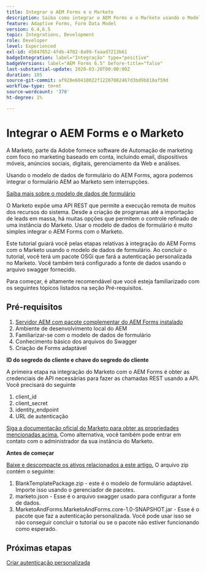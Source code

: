 ```yaml
---
title: Integrar o AEM Forms e o Marketo
description: Saiba como integrar o AEM Forms e o Marketo usando o Modelo de dados de formulário do AEM Forms.
feature: Adaptive Forms, Form Data Model
version: 6.4,6.5
topic: Integrations, Development
role: Developer
level: Experienced
exl-id: 45047852-4fdb-4702-8a99-faaad7213b61
badgeIntegration: label="Integração" type="positive"
badgeVersions: label="AEM Forms 6.5" before-title="false"
last-substantial-update: 2020-03-20T00:00:00Z
duration: 105
source-git-commit: af928e60410022f12207082467d3bd9b818af59d
workflow-type: tm+mt
source-wordcount: '370'
ht-degree: 1%

---
```


# Integrar o AEM Forms e o Marketo

A Marketo, parte da Adobe fornece software de Automação de marketing com foco no marketing baseado em conta, incluindo email, dispositivos móveis, anúncios sociais, digitais, gerenciamento da Web e análises.

Usando o modelo de dados de formulário do AEM Forms, agora podemos integrar o formulário AEM ao Marketo sem interrupções.

[Saiba mais sobre o modelo de dados de formulário](https://helpx.adobe.com/experience-manager/6-5/forms/using/data-integration.html)

O Marketo expõe uma API REST que permite a execução remota de muitos dos recursos do sistema. Desde a criação de programas até a importação de leads em massa, há muitas opções que permitem o controle refinado de uma instância do Marketo. Usar o modelo de dados de formulário é muito simples integrar o AEM Forms com o Marketo.

Este tutorial guiará você pelas etapas relativas à integração do AEM Forms com o Marketo usando o modelo de dados de formulário. Ao concluir o tutorial, você terá um pacote OSGi que fará a autenticação personalizada no Marketo. Você também terá configurado a fonte de dados usando o arquivo swagger fornecido.

Para começar, é altamente recomendável que você esteja familiarizado com os seguintes tópicos listados na seção Pré-requisitos.

## Pré-requisitos

1. [Servidor AEM com pacote complementar do AEM Forms instalado](/help/forms/adaptive-forms/installing-aem-form-on-windows-tutorial-use.md)
1. Ambiente de desenvolvimento local do AEM
1. Familiarizar-se com o modelo de dados de formulário
1. Conhecimento básico dos arquivos do Swagger
1. Criação de Forms adaptável

**ID do segredo do cliente e chave do segredo do cliente**

A primeira etapa na integração do Marketo com o AEM Forms é obter as credenciais de API necessárias para fazer as chamadas REST usando a API. Você precisará do seguinte

1. client_id
1. client_secret
1. identity_endpoint
1. URL de autenticação

[Siga a documentação oficial do Marketo para obter as propriedades mencionadas acima.](https://developers.marketo.com/rest-api/) Como alternativa, você também pode entrar em contato com o administrador da sua instância do Marketo.

**Antes de começar**

[Baixe e descompacte os ativos relacionados a este artigo.](assets/aemformsandmarketo.zip) O arquivo zip contém o seguinte:

1. BlankTemplatePackage.zip - este é o modelo de formulário adaptável. Importe isso usando o gerenciador de pacotes.
1. marketo.json - Esse é o arquivo swagger usado para configurar a fonte de dados.
1. MarketoAndForms.MarketoAndForms.core-1.0-SNAPSHOT.jar - Esse é o pacote que faz a autenticação personalizada. Você pode usar isso se não conseguir concluir o tutorial ou se o pacote não estiver funcionando como esperado.

## Próximas etapas

[Criar autenticação personalizada](./part2.md)
